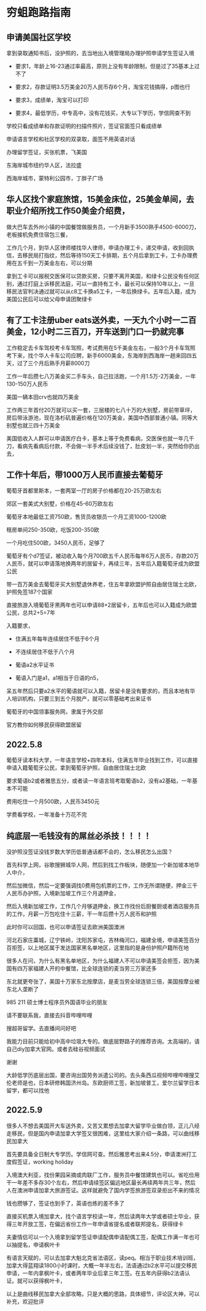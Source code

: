 # 穷蛆跑路指南

## 申请美国社区学校

拿到录取通知书后，没护照的，去当地出入境管理局办理护照申请学生签证入境

- 要求1，年龄上16-23通过率最高，原则上没有年龄限制，但是过了35基本上过不了

- 要求2，存款证明3.5万美金20万人民币存6个月，淘宝花钱搞得，p图也行

- 要求3，成绩单，淘宝可以打印

- 要求4，最低学历，中专高中，没有花钱买，大专以下学历，学信网查不到

学校只看成绩单和存款证明的扫描件照片，签证官面签只看成绩单

申请语言学校和社区学校的双录取，面签不用英语对话

办理留学签证，买张机票，飞美国

东海岸城市纽约华人区，法拉盛

西海岸城市，蒙特利公园市，丁胖子广场

## 华人区找个家庭旅馆，15美金床位，25美金单间，去职业介绍所找工作50美金介绍费，

做大巴车去外州小镇的中国餐馆做服务员，一个月新手3500熟手4500-6000刀，老板接机免费住宿包三餐，

工作几个月，到华人区律师楼找华人律师，申请办理工卡，递交申请，收到回执信，去移民局打指纹，然后等待150天工卡排期，五个月后拿到工卡，工卡办理费用在五千到一万美金左右，可以分期

拿到工卡可以报税交医保可以贷款买房，只要不离开美国，和绿卡公民没有任何区别，通过打庭上诉移民法庭，可以一直持有工卡，最长可以保持10年以上，一旦移民法官判决通过就可以从c8工卡换a5工卡，一年后换绿卡。五年后入籍，成为美国公民后可以给父母申请团聚绿卡

## 有了工卡注册uber eats送外卖，一天九个小时一二百美金，12小时二三百刀，开车送到门口一扔就完事

工作稳定去卡车驾校考卡车驾照，考试费用在5千美金左右，一般3个月卡车驾照考下来，找个华人卡车公司应聘，新手6000美金，东海岸到西海岸一趟来回四五天，过了三个月后熟手月薪8000刀

工作一年后攒七八万美金买二手车头，自己拉活跑，一个月1.5万-2万美金，一年130-150万人民币

美国一辆本田crv也就四万美金

工作两三年首付20万就可以买一套，三层楼的七八十万的大别墅，房前带草坪，房后带泳游池，现在洛杉矶普遍价格在120万美金，美国中西部普通小镇。同等大别墅也就三四十万美金

美国低收入人群可以申请医疗白卡，基本上等于免费看病，交医保也就一年几千刀，看病先看病后付款，不会做一半手术后续没钱了，肚皮划一半，突然给你扔出去，

## 工作十年后，带1000万人民币直接去葡萄牙

葡萄牙首都里斯本，一套两室一厅的房子价格都在20-25万欧左右

郊区一套美式大别墅，价格在45-60万欧左右

葡萄牙本地最低工资750欧，售货员收银员一个月工资1000-1200欧

租房单间250-350欧，吃饭200-350欧

一个月吃住500欧，3450人民币，足够了

葡萄牙有个d7签证，被动收入每个月700欧五千人民币每年6万人民币，存款20万人民币，就可以申请落地换两年的居留卡，再续三年，五年后入籍葡萄牙成为欧盟公民

带一百万美金去葡萄牙买大别墅退休养老，住五年拿欧盟护照自由居住瑞士北欧，护照免签187个国家

直接旅游入境葡萄牙黑两年也可以申请88+2居留卡，五年后也可以入籍成为欧盟公民，总共2+5=7年

入籍要求，

- 住满五年每年连续居住不低于6个月

- 不连续居住不低于八个月

- 葡语a2水平证书

- 葡语入门是a1，a1相当于日语的n5，

呆五年然后只要a2水平的葡语就可以入籍，居留卡是没有要求的，而且本地有华人培训机构，只要三到五个月脱产，就可以零基础考出来证书

葡萄牙的中国领事服务网，隶属于外交部

官方教你如何移民获得欧盟居留

## 2022.5.8

葡萄牙读本科大学，一年语言学校+四年本科，住满五年毕业找到工作，可以直接申请入籍葡萄牙公民，拿到葡萄牙护照，自由居住瑞士北欧

要求葡语b2或者雅思五分，或者读一年语言班考取葡语b2，没有a2基础，一年基本不可能

费用吃住一个月500欧，人民币3450元

学费看学校，一年准备十万花不完

## 纯底层一毛钱没有的屌丝必杀技！！！！

没护照没签证没钱岁数大学历低普通话都不会的，怎么移民怎么出国？

首先科学上网，谷歌搜狮城华人网，然后到找工作板块，随便加一个新加坡本地华人中介，

然后加微信，然后一定要强调找0费用包机票的工作，工作无所谓随便，押金三千人民币办护照，入境新加坡工作三个月退押金，

然后入境新加坡工作，工作几个月够退押金，换工作找份后厨餐厨或者酒店服务员的工作，月薪一万包吃住十三薪，干一年后攒十万人民币和护照

此时你可以回国，也可以申请签证去欧洲美国澳洲

河北石家庄藁城，辽宁铁岭，沈阳苏家屯，吉林梅河口，福建全境，申请美签百分百拒签，以上地区属于发达国家黑名单地区，这里指的是身份护照户籍所在地

很多人在问，为什么有黑名单地区，为什么福建人不可以申请美签会拒签，因为美国有四万家福建人开的中餐馆，比全球连锁的麦当劳三万家还多

东北就更夸张了，美国十万家东北按摩店，是麦当劳全球连锁三倍，美国按摩业被东北人垄断了

985 211 硕士博士程序员外国语毕业的朋友

请不要联系我，直接去抖音哔哩哔哩

搜超哥留学。去直播间问好吧

我能力目前只能给初中高中垃圾大专的。做底层野路子的推荐咨询。太高端的，请自己diy加拿大官网。或者去硅谷视频面试

谢谢

大龄低学历底层出国，要咨询出国劳务派遣公司的。去头条西瓜视频哔哩哔哩搜艾伦老师是也，日本研修韩国济州岛。东欧厨师工签，新加坡普工，爱尔兰留学日本留学，都可以找他

## 2022.5.9

很多人不想去美国开大车送外卖，又苦又累想去加拿大留学毕业做白领，正儿八经走移民，但是国内申请加拿大学签又很困难，这里给大家介绍一条路，可以曲线移民加拿大

首先要具备全日制大专学历。学信网可查。然后雅思考出来4.5分，申请澳洲打工度假签证，working holiday

入境澳大利亚，找份果园采摘或肉联厂工作，服务员中餐馆建筑也可以。省吃俭用干一年差不多存30个左右，然后申请续签区偏远地区最长再续两年共三年，然后人在澳洲申请加拿大旅游签证。这样就避免了国内学签旅游签双录拒出不来的情况

钱也攒够了，签证也到手了，英语也练的差不多了

直接买机票入境加拿大，找个语言学校读一年，然后读两年大学或者硕士毕业，获得三年开放工签，在偏远省份工作一年申请省提名或者联邦提名，获得绿卡

夫妻情侣可以一个入境拿到留学签证申请配偶申请配偶工签，配偶工作满一年也可以抽提名，申请枫叶卡

有语言天赋的，可以去加拿大魁北克省法语区，读peq。相当于职业技术培训班，加拿大得蓝翔读1800小时课时，大概一年半左右，法语通过b2水平可以提交移民申请，一年内拿枫叶卡，或者两年毕业后拿三年工签。在五年内获得b2法语认证。就可以获得枫叶卡，

以上是曲线移民加拿大全部攻略，只是大概的思路，具体细节，评论区大神，可以补充，欢迎批评
